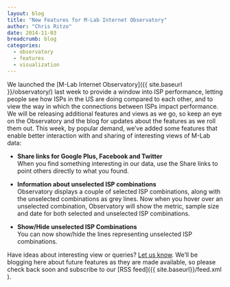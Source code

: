 ```yaml
---
layout: blog
title: "New Features for M-Lab Internet Observatory"
author: "Chris Ritzo"
date: 2014-11-03
breadcrumb: blog
categories:
  - observatory
  - features
  - visualization
---
```


We launched the [M-Lab Internet Observatory]({{ site.baseurl }}/observatory/) last week to provide a window into ISP performance, letting people see how ISPs in the US are doing compared to each other, and to view the way in which the connections between ISPs impact performance. We will be releasing additional features and views as we go, so keep an eye on the Observatory and the blog for updates about the features as we roll them out. This week, by popular demand, we’ve added some features that enable better interaction with and sharing of interesting views of M-Lab data:

<!--more-->

- **Share links for Google Plus, Facebook and Twitter** <br/>
When you find something interesting in our data, use the Share links to point others directly to what you found.

- **Information about unselected ISP combinations** <br/>
Observatory displays a couple of selected ISP combinations, along with the unselected combinations as grey lines. Now when you hover over an unselected combination, Observatory will show the metric, sample size and date for both selected and unselected ISP combinations.

- **Show/Hide unselected ISP Combinations** <br/>
You can now show/hide the lines representing unselected ISP combinations.

Have ideas about interesting view or queries? [Let us know](mailto:discuss@measurementlab.net). We’ll be blogging here about future features as they are made available, so please check back soon and subscribe to our [RSS feed]({{ site.baseurl}}/feed.xml ).
